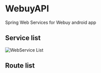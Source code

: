 # WebuyAPI
Spring Web Services for Webuy android app


## Service list
 ![WebService List](apidoc/services.jpg)

## Route list

